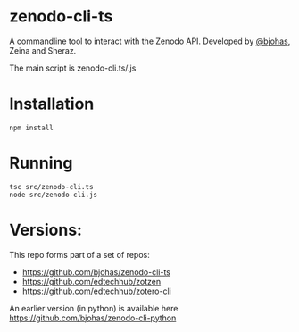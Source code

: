 # zenodo-cli-ts

A commandline tool to interact with the Zenodo API. Developed by [@bjohas](https://github.com/bjohas), Zeina and Sheraz.

The main script is zenodo-cli.ts/.js

# Installation

```
npm install
```

# Running

```
tsc src/zenodo-cli.ts
node src/zenodo-cli.js
```

# Versions:

This repo forms part of a set of repos:
- https://github.com/bjohas/zenodo-cli-ts
- https://github.com/edtechhub/zotzen
- https://github.com/edtechhub/zotero-cli


An earlier version (in python) is available here https://github.com/bjohas/zenodo-cli-python
